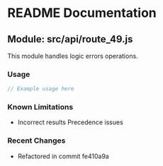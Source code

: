 # README Documentation

## Module: src/api/route_49.js

This module handles logic errors operations.

### Usage

```javascript
// Example usage here
```

### Known Limitations

- Incorrect results Precedence issues

### Recent Changes

- Refactored in commit fe410a9a
